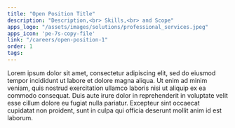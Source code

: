 ```yaml
---
title: "Open Position Title"
description: "Description,<br> Skills,<br> and Scope"
apps_logo: "/assets/images/solutions/professional_services.jpeg"
apps_icon: 'pe-7s-copy-file'
link: "/careers/open-position-1"
order: 1
tags:
---
```


Lorem ipsum dolor sit amet, consectetur adipiscing elit, sed do eiusmod tempor incididunt ut labore et dolore magna aliqua. Ut enim ad minim veniam, quis nostrud exercitation ullamco laboris nisi ut aliquip ex ea commodo consequat. Duis aute irure dolor in reprehenderit in voluptate velit esse cillum dolore eu fugiat nulla pariatur. Excepteur sint occaecat cupidatat non proident, sunt in culpa qui officia deserunt mollit anim id est laborum.
